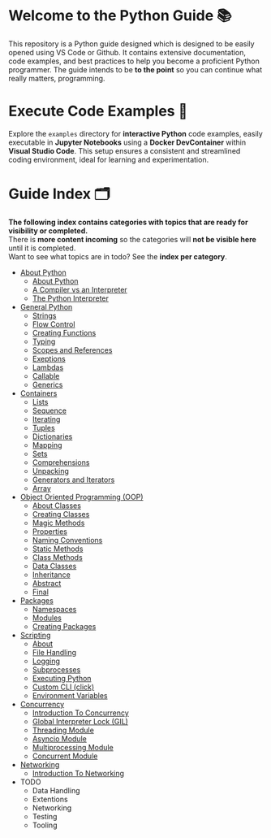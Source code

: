 # Welcome to the Python Guide 📚

This repository is a Python guide designed which is designed to be easily opened using VS Code or Github. It contains extensive documentation, code examples, and best practices to help you become a proficient Python programmer. 
The guide intends to be **to the point** so you can continue what really matters, programming.

# Execute Code Examples 🚀

Explore the `examples` directory for **interactive Python** code examples, easily executable in **Jupyter Notebooks** using a **Docker DevContainer** within **Visual Studio Code**. This setup ensures a consistent and streamlined coding environment, ideal for learning and experimentation.

# Guide Index 🗂️

**The following index contains categories with topics that are ready for visibility or completed.**  
There is **more content incoming** so the categories will **not be visible here** until it is completed.    
Want to see what topics are in todo? See the **index per category**.

- [About Python](guide/about/_index.md)
  - [About Python](guide/about/about_python.md)
  - [A Compiler vs an Interpreter](guide/about/compiler_vs_interpreter.md)
  - [The Python Interpreter](guide/about/python_interpreter.md)
- [General Python](guide/general/_index.md)
  - [Strings](guide/general/strings.md)
  - [Flow Control](guide/general/flow_control.md)
  - [Creating Functions](guide/general/creating_functions.md)
  - [Typing](guide/general/typing.md)
  - [Scopes and References](guide/general/scopes_and_references.md)
  - [Exeptions](guide/general/exceptions.md)
  - [Lambdas](guide/general/lambdas.md)
  - [Callable](guide/general/callable.md)
  - [Generics](guide/general/generics.md)
- [Containers](guide/containers/_index.md)
  - [Lists](guide/containers/lists.md)
  - [Sequence](guide/containers/sequence.md)
  - [Iterating](guide/containers/iterating.md)
  - [Tuples](guide/containers/tuples.md)
  - [Dictionaries](guide/containers/dictionaries.md)
  - [Mapping](guide/containers/mapping.md)
  - [Sets](guide/containers/sets.md)
  - [Comprehensions](guide/containers/comprehensions.md)
  - [Unpacking](guide/containers/unpacking.md)
  - [Generators and Iterators](guide/containers/iterators_and_generators.md)
  - [Array](guide/containers/array.md)
- [Object Oriented Programming (OOP)](guide/oop/_index.md)
  - [About Classes](guide/oop/classes.md)
  - [Creating Classes](guide/oop/creating_classes.md)
  - [Magic Methods](guide/oop/magic_methods.md)
  - [Properties](guide/oop/properties.md)
  - [Naming Conventions](guide/oop/naming_conventions.md)
  - [Static Methods](guide/oop/static_methods.md)
  - [Class Methods](guide/oop/class_methods.md)
  - [Data Classes](guide/oop/dataclasses.md)
  - [Inheritance](guide/oop/inheritance.md)
  - [Abstract](guide/oop/abstract.md)
  - [Final](guide/oop/final.md)
- [Packages](guide/packages/_index.md)
  - [Namespaces](guide/packages/namespaces.md)
  - [Modules](guide/packages/modules.md)
  - [Creating Packages](guide/packages/packages.md)
- [Scripting](guide/scripting/_index.md)
  - [About](guide/scripting/about.md)
  - [File Handling](guide/scripting/file_handling.md)
  - [Logging](guide/scripting/logging.md)
  - [Subprocesses](guide/scripting/subprocess.md)
  - [Executing Python](guide/scripting/shebang.md)
  - [Custom CLI (click)](guide/scripting/click.md)
  - [Environment Variables](guide/scripting/env_variables.md)
- [Concurrency](guide/concurrency/_index.md)
  - [Introduction To Concurrency](guide/concurrency/introduction.md)
  - [Global Interpreter Lock (GIL)](guide/concurrency/gil.md)
  - [Threading Module](guide/concurrency/threading.md)
  - [Asyncio Module](guide/concurrency/asyncio.md)
  - [Multiprocessing Module](guide/concurrency/multiprocessing.md)
  - [Concurrent Module](guide/concurrency/concurrent.md)
- [Networking](guide/networking/_index.md)
  - [Introduction To Networking](guide/networking/introduction.md)
- TODO
  - Data Handling
  - Extentions
  - Networking
  - Testing
  - Tooling
